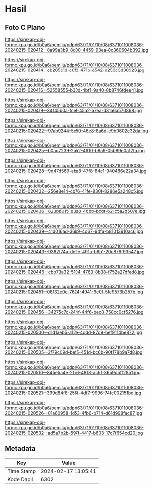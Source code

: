 # Hasil

## Foto C Plano

https://sirekap-obj-formc.kpu.go.id/b0a6/pemilu/pdpr/63/71/01/10/08/6371011008036-20240215-020412--8a99a3b9-8d00-4459-93ea-8c360604b392.jpg

https://sirekap-obj-formc.kpu.go.id/b0a6/pemilu/pdpr/63/71/01/10/08/6371011008036-20240215-020414--cb205e1d-c0f3-471b-a542-d253c3d30923.jpg

https://sirekap-obj-formc.kpu.go.id/b0a6/pemilu/pdpr/63/71/01/10/08/6371011008036-20240215-020416--52558555-b30d-4bf1-9a40-8b8746fdee41.jpg

https://sirekap-obj-formc.kpu.go.id/b0a6/pemilu/pdpr/63/71/01/10/08/6371011008036-20240215-020419--34145b0a-fcef-45a2-a7ea-d31a6a570868.jpg

https://sirekap-obj-formc.kpu.go.id/b0a6/pemilu/pdpr/63/71/01/10/08/6371011008036-20240215-020422--97ab9244-5c50-46e8-8a6d-e9b0602c32da.jpg

https://sirekap-obj-formc.kpu.go.id/b0a6/pemilu/pdpr/63/71/01/10/08/6371011008036-20240215-020425--b0ad7239-2a52-4910-b8a9-05b89e0a12fa.jpg

https://sirekap-obj-formc.kpu.go.id/b0a6/pemilu/pdpr/63/71/01/10/08/6371011008036-20240215-020428--9d47d569-aba8-47f8-84c1-940486e22a34.jpg

https://sirekap-obj-formc.kpu.go.id/b0a6/pemilu/pdpr/63/71/01/10/08/6371011008036-20240215-020432--256e8e14-cb76-41fe-830f-8286e5a248c5.jpg

https://sirekap-obj-formc.kpu.go.id/b0a6/pemilu/pdpr/63/71/01/10/08/6371011008036-20240215-020436--823bb015-8388-46bb-bcdf-621c5a2d507e.jpg

https://sirekap-obj-formc.kpu.go.id/b0a6/pemilu/pdpr/63/71/01/10/08/6371011008036-20240215-020439--41d016ad-36b9-4d67-94fa-b81013910ac6.jpg

https://sirekap-obj-formc.kpu.go.id/b0a6/pemilu/pdpr/63/71/01/10/08/6371011008036-20240215-020443--9382f74a-de9e-491a-b6b1-20c876f93547.jpg

https://sirekap-obj-formc.kpu.go.id/b0a6/pemilu/pdpr/63/71/01/10/08/6371011008036-20240215-020446--cbb73a32-5104-4763-8b38-f752a27dfed8.jpg

https://sirekap-obj-formc.kpu.go.id/b0a6/pemilu/pdpr/63/71/01/10/08/6371011008036-20240215-020451--08132e0e-7624-4941-9e0f-5fe9573b257b.jpg

https://sirekap-obj-formc.kpu.go.id/b0a6/pemilu/pdpr/63/71/01/10/08/6371011008036-20240215-020456--34275c7c-244f-44f6-bec8-758cc0cf5276.jpg

https://sirekap-obj-formc.kpu.go.id/b0a6/pemilu/pdpr/63/71/01/10/08/6371011008036-20240215-020500--d1d1aeb5-a12e-4ddd-87d9-bef9114be872.jpg

https://sirekap-obj-formc.kpu.go.id/b0a6/pemilu/pdpr/63/71/01/10/08/6371011008036-20240215-020505--3f79c09d-bef5-451d-bc6b-90f178b9a7d8.jpg

https://sirekap-obj-formc.kpu.go.id/b0a6/pemilu/pdpr/63/71/01/10/08/6371011008036-20240215-020510--845e5a4e-2f76-4818-ac6f-3659d5ff2851.jpg

https://sirekap-obj-formc.kpu.go.id/b0a6/pemilu/pdpr/63/71/01/10/08/6371011008036-20240215-020521--399d84f8-256f-4df7-9996-74fc002151bd.jpg

https://sirekap-obj-formc.kpu.go.id/b0a6/pemilu/pdpr/63/71/01/10/08/6371011008036-20240215-020526--01a60958-1d53-4fb6-b714-d61d998fac87.jpg

https://sirekap-obj-formc.kpu.go.id/b0a6/pemilu/pdpr/63/71/01/10/08/6371011008036-20240215-020532--ad5a7b2b-597f-4417-b603-17c7f654cd20.jpg


## Metadata

| Key        | Value               |
| ---------- | ------------------- |
| Time Stamp | 2024-02-17 13:05:41 |
| Kode Dapil | 6302                |




